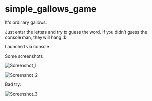 # simple_gallows_game
It's ordinary gallows.

Just enter the letters and try to guess the word. If you didn’t guess the console man, they will hang :D

Launched via console

Some screenshots:

![Screenshot_1](https://github.com/Iwlj4s/simple_gallows_game/assets/113620590/9e8cf4c4-7870-4a5f-97a8-ac1a95a67e88)


![Screenshot_2](https://github.com/Iwlj4s/simple_gallows_game/assets/113620590/69cc0e6a-d08b-44cb-865b-86fe639208ea)

Bad try:


![Screenshot_3](https://github.com/Iwlj4s/simple_gallows_game/assets/113620590/d0651fbb-3d20-42f9-9deb-9983b010ff99)
